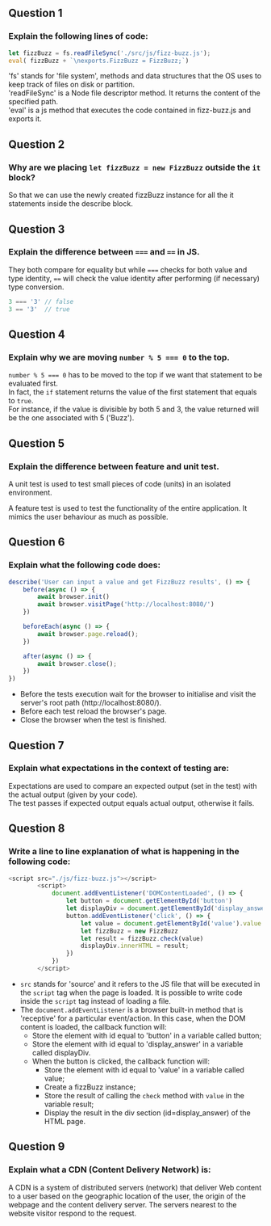 ## Question 1 

### Explain the following lines of code:
```javascript
let fizzBuzz = fs.readFileSync('./src/js/fizz-buzz.js');
eval( fizzBuzz + `\nexports.FizzBuzz = FizzBuzz;`)
```
'fs' stands for 'file system', methods and data structures that the OS uses to keep track of files on disk or partition.  
'readFileSync' is a Node file descriptor method. It returns the content of the specified path.  
'eval' is a js method that executes the code contained in fizz-buzz.js and exports it.

## Question 2

### Why are we placing `let fizzBuzz = new FizzBuzz` outside the `it` block?

So that we can use the newly created fizzBuzz instance for all the it statements inside the describe block.

## Question 3

### Explain the difference between `===` and `==` in JS.

They both compare for equality but while `===` checks for both value and type identity, `==` will check the value identity after performing (if necessary) type conversion.

```javascript
3 === '3' // false   
3 == '3'  // true
```  

## Question 4

### Explain why we are moving `number % 5 === 0` to the top.

`number % 5 === 0` has to be moved to the top if we want that statement to be evaluated first.   
In fact, the `if` statement returns the value of the first statement that equals to `true`.   
For instance, if the value is divisible by both 5 and 3, the value returned will be the one associated with 5 ('Buzz'). 

## Question 5

### Explain the difference between feature and unit test.

A unit test is used to test small pieces of code (units) in an isolated environment.

A feature test is used to test the functionality of the entire application. It mimics the user behaviour as much as possible.

## Question 6 

### Explain what the following code does:
```javascript
describe('User can input a value and get FizzBuzz results', () => {
    before(async () => {
        await browser.init()
        await browser.visitPage('http://localhost:8080/')
    })

    beforeEach(async () => {
        await browser.page.reload();
    })

    after(async () => {
        await browser.close();
    })
})
```
* Before the tests execution wait for the browser to initialise and visit the server's root path (http://localhost:8080/).   
* Before each test reload the browser's page.  
* Close the browser when the test is finished.

## Question 7

### Explain what expectations in the context of testing are:

Expectations are used to compare an expected output (set in the test) with the actual output (given by your code).   
The test passes if expected output equals actual output, otherwise it fails.  

## Question 8

### Write a line to line explanation of what is happening in the following code:
```javascript
<script src="./js/fizz-buzz.js"></script>
        <script>
            document.addEventListener('DOMContentLoaded', () => {
                let button = document.getElementById('button')
                let displayDiv = document.getElementById('display_answer')
                button.addEventListener('click', () => {
                    let value = document.getElementById('value').value
                    let fizzBuzz = new FizzBuzz
                    let result = fizzBuzz.check(value)
                    displayDiv.innerHTML = result;
                })
            })
        </script>
```
* `src` stands for 'source' and it refers to the JS file that will be executed in the `script` tag when the page is loaded. It is possible to write code inside the `script` tag instead of loading a file.
* The `document.addEventListener` is a browser built-in method that is 'receptive' for a particular event/action. In this case, when the DOM content is loaded, the callback function will:
    * Store the element with id equal to 'button' in a variable called button;
    * Store the element with id equal to 'display_answer' in a variable called displayDiv.
    * When the button is clicked, the callback function will:
        * Store the element with id equal to 'value' in a variable called value;
        * Create a fizzBuzz instance;
        * Store the result of calling the `check` method with `value` in the variable result;
        * Display the result in the div section (id=display_answer) of the HTML page.

## Question 9

### Explain what a CDN (Content Delivery Network) is:

A CDN is a system of distributed servers (network) that deliver Web content to a user based on the geographic location of the user, the origin of the webpage and the content delivery server. The servers nearest to the website visitor respond to the request.